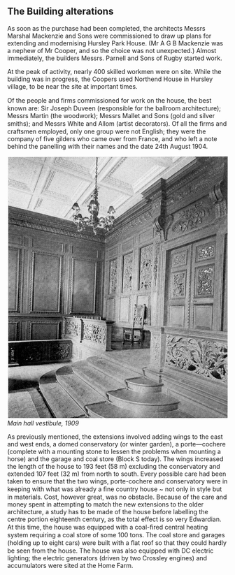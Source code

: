 ## The Building alterations

As soon as the purchase had been completed,
the architects Messrs Marshal Mackenzie and
Sons were commissioned to draw up plans for
extending and modernising Hursley Park
House. (Mr A G B Mackenzie was a nephew of
Mr Cooper, and so the choice was not
unexpected.) Almost immediately, the builders
Messrs. Parnell and Sons of Rugby started
work.

At the peak of activity, nearly 400 skilled
workmen were on site. While the building was
in progress, the Coopers used Northend
House in Hursley village, to be near the site
at important times.

Of the people and ﬁrms commissioned for
work on the house, the best known are: Sir
Joseph Duveen (responsible for the ballroom
architecture); Messrs Martin (the woodwork);
Messrs Mallet and Sons (gold and silver
smiths); and Messrs White and Allom (artist
decorators). Of all the ﬁrms and craftsmen
employed, only one group were not English;
they were the company of five gilders who
came over from France, and who left a note
behind the panelling with their names and
the date 24th August 1904.

 
![Photo](main-hall-vestibule-1909.jpg)
*Main hall vestibule, 1909*


As previously mentioned, the extensions
involved adding wings to the east and west
ends, a domed conservatory (or winter
garden), a porte—cochere (complete with a
mounting stone to lessen the problems when
mounting a horse) and the garage and coal
store (Block S today). The wings increased the
length of the house to 193 feet (58 m)
excluding the conservatory and extended 107
feet (32 m) from north to south. Every
possible care had been taken to ensure that
the two wings, porte-cochere and
conservatory were in keeping with what was
already a ﬁne country house ~ not only in
style but in materials. Cost, however great,
was no obstacle. Because of the care and
money spent in attempting to match the new
extensions to the older architecture, a study
has to be made of the house before labelling
the centre portion eighteenth century, as the
total effect is so very Edwardian. At this time,
the house was equipped with a coal-ﬁred
central heating system requiring a coal store
of some 100 tons. The coal store and garages
(holding up to eight cars) were built with a
ﬂat roof so that they could hardly be seen
from the house. The house was also equipped
with DC electric lighting; the electric
generators (driven by two Crossley engines)
and accumulators were sited at the Home
Farm.